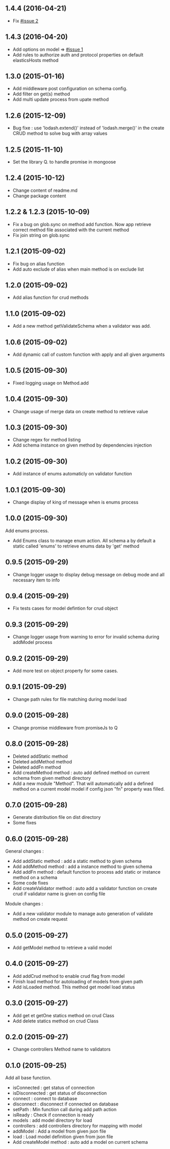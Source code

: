 ## 1.4.4 (2016-04-21)

- Fix [#issue 2](https://github.com/yoctore/yocto-mongoose/issues/2)

## 1.4.3 (2016-04-20)

- Add options on model => [#issue 1](https://github.com/yoctore/yocto-mongoose/issues/1)
- Add rules to authorize auth and protocol properties on default elasticsHosts method

## 1.3.0 (2015-01-16)

- Add middleware post configuration on schema config.
- Add filter on get(s) method
- Add multi update process from upate method

## 1.2.6 (2015-12-09)

- Bug fixe : use 'lodash.extend()' instead of 'lodash.merge()' in the create CRUD method to solve bug with array values

## 1.2.5 (2015-11-10)

- Set the library Q. to handle promise in mongoose

## 1.2.4 (2015-10-12)

- Change content of readme.md
- Change package content

## 1.2.2 & 1.2.3 (2015-10-09)

- Fix a bug on glob.sync on method add function. Now app retrieve correct method file associated with the current method
- Fix join string on glob.sync

## 1.2.1 (2015-09-02)

- Fix bug on alias function
- Add auto exclude of alias when main method is on exclude list

## 1.2.0 (2015-09-02)

- Add alias function for crud methods

## 1.1.0 (2015-09-02)

- Add a new method getValidateSchema when a validator was add.

## 1.0.6 (2015-09-02)

- Add dynamic call of custom function with apply and all given arguments

## 1.0.5 (2015-09-30)

- Fixed logging usage on Method.add

## 1.0.4 (2015-09-30)

- Change usage of merge data on create method to retrieve value

## 1.0.3 (2015-09-30)

- Change regex for method listing
- Add schema instance on given method by dependencies injection

## 1.0.2 (2015-09-30)

- Add instance of enums automaticly on validator function

## 1.0.1 (2015-09-30)

- Change display of king of message when is enums process

## 1.0.0 (2015-09-30)

Add enums process.
- Add Enums class to manage enum action. All schema a by default a static called 'enums' to retrieve enums data by 'get' method

## 0.9.5 (2015-09-29)

- Change logger usage to display debug message on debug mode and all necessary item to info

## 0.9.4 (2015-09-29)

- Fix tests cases for model defintion for crud object

## 0.9.3 (2015-09-29)

- Change logger usage from warning to error for invalid schema during addModel process

## 0.9.2 (2015-09-29)

- Add more test on object property for some cases.

## 0.9.1 (2015-09-29)

- Change path rules for file matching during model load

## 0.9.0 (2015-09-28)

- Change promise middleware from promiseJs to Q

## 0.8.0 (2015-09-28)

- Deleted addStatic method
- Deleted addMethod method
- Deleted addFn method
- Add createMethod method : auto add defined method on current schema from given method directory
- Add a new module "Method". That will automatically add a defined method on a current model model if config json "fn" property was filled.

## 0.7.0 (2015-09-28)

- Generate distribution file on dist directory
- Some fixes

## 0.6.0 (2015-09-28)

General changes :

- Add addStatic method : add a static method to given schema
- Add addMethod method : add a instance method to given schema
- Add addFn method : default function to process add static or instance method on a schema
- Some code fixes
- Add createValidator method : auto add a validator function on create crud if validator name is given on config file

Module changes :

- Add a new validator module to manage auto generation of validate method on create request

## 0.5.0 (2015-09-27)

- Add getModel method to retrieve a valid model

## 0.4.0 (2015-09-27)

- Add addCrud method to enable crud flag from model
- Finish load method for autoloading of models from given path
- Add isLoaded method. This method get model load status

## 0.3.0 (2015-09-27)

- Add get et getOne statics method on crud Class
- Add delete statics method on crud Class

## 0.2.0 (2015-09-27)

- Change controllers Method name to validators

## 0.1.0 (2015-09-25)

Add all base function.
- isConnected : get status of connection
- isDisconnected : get status of disconnection
- connect : connect to database
- disconnect : disconnect if connected on database
- setPath : Min function call during add path action
- isReady : Check if connection is ready
- models :  add model directory for load
- controllers : add controllers directory for mapping with model
- addModel : Add a model from given json file
- load : Load model definition given from json file
- Add createModel method : auto add a model on current schema
